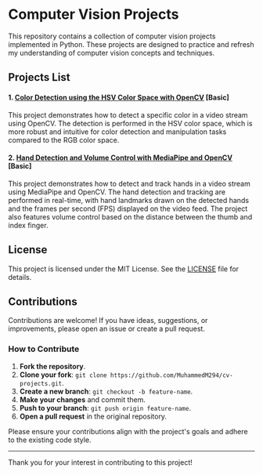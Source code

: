 # Computer Vision Projects

This repository contains a collection of computer vision projects implemented in Python. These projects are designed to practice and refresh my understanding of computer vision concepts and techniques.

## Projects List

#### 1. [Color Detection using the HSV Color Space with OpenCV](https://github.com/MuhammedM294/cv-projects/tree/main/ColorDetection) [Basic]
This project demonstrates how to detect a specific color in a video stream using OpenCV. The detection is performed in the HSV color space, which is more robust and intuitive for color detection and manipulation tasks compared to the RGB color space.

#### 2. [Hand Detection and Volume Control with MediaPipe and OpenCV](https://github.com/MuhammedM294/CV-Projects/tree/main/VolumeHandControl) [Basic]
This project demonstrates how to detect and track hands in a video stream using MediaPipe and OpenCV. The hand detection and tracking are performed in real-time, with hand landmarks drawn on the detected hands and the frames per second (FPS) displayed on the video feed. The project also features volume control based on the distance between the thumb and index finger.


## License

This project is licensed under the MIT License. See the [LICENSE](https://github.com/MuhammedM294/cv-projects/blob/main/LICENSE) file for details.


## Contributions

Contributions are welcome! If you have ideas, suggestions, or improvements, please open an issue or create a pull request. 

### How to Contribute

1. **Fork the repository**.
2. **Clone your fork**: `git clone https://github.com/MuhammedM294/cv-projects.git`.
3. **Create a new branch**: `git checkout -b feature-name`.
4. **Make your changes** and commit them.
5. **Push to your branch**: `git push origin feature-name`.
6. **Open a pull request** in the original repository.

Please ensure your contributions align with the project's goals and adhere to the existing code style.

---

Thank you for your interest in contributing to this project!

